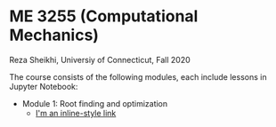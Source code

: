 # ME 3255 (Computational Mechanics)
Reza Sheikhi, Universiy of Connecticut,
Fall 2020

The course consists of the following modules, each include lessons in Jupyter Notebook:

* Module 1: Root finding and optimization
  *  [I'm an inline-style link](https://www.google.com)
